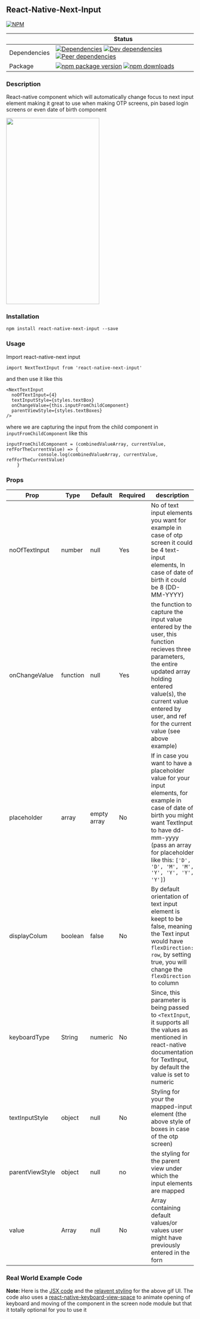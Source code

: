 ## React-Native-Next-Input

[![NPM](https://nodei.co/npm/react-native-next-input.png?compact=true)](https://nodei.co/npm/react-native-next-input/)

|  | Status |
| - | - |
| Dependencies | [![Dependencies](https://img.shields.io/david/irohitb/react-native-next-input)](https://david-dm.org/irohitb/react-native-next-input) [![Dev dependencies](https://img.shields.io/david/dev/irohitb/react-native-next-input)](https://david-dm.org/irohitb/react-native-next-input) [![Peer dependencies](https://img.shields.io/david/peer/irohitb/react-native-next-input)](https://david-dm.org/irohitb/rn-formly)|
| Package | [![npm package version](https://img.shields.io/npm/v/rn-formly)](https://www.npmjs.com/package/react-native-next-input) [![npm downloads](https://img.shields.io/npm/dt/react-native-next-input)](https://www.npmjs.com/package/react-native-next-input)

### Description 

React-native component which will automatically change focus to next input element making it great to use when making OTP screens, pin based login screens or even date of birth component


 <img src="https://user-images.githubusercontent.com/32276134/61627498-8acc5280-ac9d-11e9-83a6-ab5df15f554e.gif"  width="250" height="500">

### Installation 

```
npm install react-native-next-input --save
```

### Usage 

Import react-native-next input 

```
import NextTextInput from 'react-native-next-input'
```
and then use it like this

```
<NextTextInput 
  noOfTextInput={4}
  textInputStyle={styles.textBox}
  onChangeValue={this.inputFromChildComponent}
  parentViewStyle={styles.textBoxes}
/>
```
where we are capturing the input from the child component in `inputFromChildComponent` like this 

```
inputFromChildComponent = (combinedValueArray, currentValue, refForTheCurrentValue) => {
			console.log(combinedValueArray, currentValue,  refForTheCurrentValue)
	}
```
### Props

| **Prop** | **Type** | **Default** | **Required** | **description** |
|----------|----------|-------------|--------------|--------------|
| noOfTextInput | number | null | Yes | No of text input elements you want for example in case of otp screen it could be 4 text-input elements, In case of date of birth it could be 8 (DD-MM-YYYY) |
| onChangeValue | function | null | Yes | the function to capture the input value entered by the user, this function recieves three parameters, the entire updated array holding entered value(s), the current value entered by user, and ref for the current value (see above example)|
| placeholder | array | empty array | No | If in case you want to have a placeholder value for your input elements, for example in case of date of birth you might want TextInput to have dd-mm-yyyy (pass an array for placeholder like this: `['D', 'D', 'M', 'M', 'Y', 'Y', 'Y', 'Y']`) |
| displayColum | boolean | false | No | By default orientation of text input element is keept to be false, meaning the Text input would have `flexDirection: row`, by setting true, you will change the `flexDirection` to column |
| keyboardType | String | numeric | No | Since, this parameter is being passed to `<TextInput`, it supports all the values as mentioned in react-native documentation for TextInput, by default the value is set to numeric |
| textInputStyle | object | null | No | Styling for your the mapped-input element (the above style of boxes in case of the otp screen) |
| parentViewStyle | object | null | no | the styling for the parent view under which the input elements are mapped |
| value | Array | null | No | Array containing default values/or values user might have previously entered in the forn

### Real World Example Code

<strong> Note: </strong> Here is the [JSX code](https://github.com/irohitb/react-native-next-input/blob/master/example.js) and the [relavent styling](https://github.com/irohitb/react-native-next-input/blob/master/example.stylesheet.js) for the above gif UI. The  code also uses a [react-native-keyboard-view-space](https://www.npmjs.com/package/react-native-keyboard-view-space) to animate opening of keyboard and moving of the component in the screen node module but that it totally optional for you to use it 


